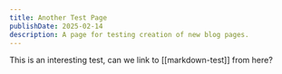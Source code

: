 ```yaml
---
title: Another Test Page 
publishDate: 2025-02-14
description: A page for testing creation of new blog pages. 
---
```


This is an interesting test, can we link to [[markdown-test]] from here?
